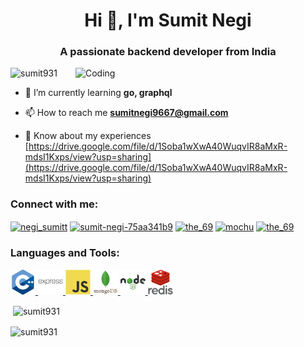 <h1 align="center">Hi 👋, I'm Sumit Negi</h1>
<h3 align="center">A passionate backend developer from India</h3>
<img align="right" alt="Coding" width="400" src="https://images-wixmp-ed30a86b8c4ca887773594c2.wixmp.com/f/d3789c8c-0874-407c-a457-03b147f59b18/dh2aro7-e42ed224-0d61-469a-bba4-2419580631ac.png?token=eyJ0eXAiOiJKV1QiLCJhbGciOiJIUzI1NiJ9.eyJzdWIiOiJ1cm46YXBwOjdlMGQxODg5ODIyNjQzNzNhNWYwZDQxNWVhMGQyNmUwIiwiaXNzIjoidXJuOmFwcDo3ZTBkMTg4OTgyMjY0MzczYTVmMGQ0MTVlYTBkMjZlMCIsIm9iaiI6W1t7InBhdGgiOiJcL2ZcL2QzNzg5YzhjLTA4NzQtNDA3Yy1hNDU3LTAzYjE0N2Y1OWIxOFwvZGgyYXJvNy1lNDJlZDIyNC0wZDYxLTQ2OWEtYmJhNC0yNDE5NTgwNjMxYWMucG5nIn1dXSwiYXVkIjpbInVybjpzZXJ2aWNlOmZpbGUuZG93bmxvYWQiXX0.D0aWHnHQVT2T2FCo14a7A7WySjjX-hbur9cefyLSkxM">
<p align="left"> <img src="https://komarev.com/ghpvc/?username=sumit931&label=Profile%20views&color=0e75b6&style=flat" alt="sumit931" /> </p>

- 🌱 I’m currently learning **go, graphql**

- 📫 How to reach me **sumitnegi9667@gmail.com**

- 📄 Know about my experiences [https://drive.google.com/file/d/1Soba1wXwA40WuqvIR8aMxR-mdsI1Kxps/view?usp=sharing](https://drive.google.com/file/d/1Soba1wXwA40WuqvIR8aMxR-mdsI1Kxps/view?usp=sharing)

<h3 align="left">Connect with me:</h3>
<p align="left">
<a href="https://twitter.com/negi_sumitt" target="blank"><img align="center" src="https://raw.githubusercontent.com/rahuldkjain/github-profile-readme-generator/master/src/images/icons/Social/twitter.svg" alt="negi_sumitt" height="30" width="40" /></a>
<a href="https://linkedin.com/in/sumit-negi-75aa341b9" target="blank"><img align="center" src="https://raw.githubusercontent.com/rahuldkjain/github-profile-readme-generator/master/src/images/icons/Social/linked-in-alt.svg" alt="sumit-negi-75aa341b9" height="30" width="40" /></a>
<a href="https://www.codechef.com/users/the_69" target="blank"><img align="center" src="https://cdn.jsdelivr.net/npm/simple-icons@3.1.0/icons/codechef.svg" alt="the_69" height="30" width="40" /></a>
<a href="https://codeforces.com/profile/mochu" target="blank"><img align="center" src="https://raw.githubusercontent.com/rahuldkjain/github-profile-readme-generator/master/src/images/icons/Social/codeforces.svg" alt="mochu" height="30" width="40" /></a>
<a href="https://www.leetcode.com/the_69" target="blank"><img align="center" src="https://raw.githubusercontent.com/rahuldkjain/github-profile-readme-generator/master/src/images/icons/Social/leet-code.svg" alt="the_69" height="30" width="40" /></a>
</p>

<h3 align="left">Languages and Tools:</h3>
<p align="left"> <a href="https://www.w3schools.com/cpp/" target="_blank" rel="noreferrer"> <img src="https://raw.githubusercontent.com/devicons/devicon/master/icons/cplusplus/cplusplus-original.svg" alt="cplusplus" width="40" height="40"/> </a> <a href="https://expressjs.com" target="_blank" rel="noreferrer"> <img src="https://raw.githubusercontent.com/devicons/devicon/master/icons/express/express-original-wordmark.svg" alt="express" width="40" height="40"/> </a> <a href="https://developer.mozilla.org/en-US/docs/Web/JavaScript" target="_blank" rel="noreferrer"> <img src="https://raw.githubusercontent.com/devicons/devicon/master/icons/javascript/javascript-original.svg" alt="javascript" width="40" height="40"/> </a> <a href="https://www.mongodb.com/" target="_blank" rel="noreferrer"> <img src="https://raw.githubusercontent.com/devicons/devicon/master/icons/mongodb/mongodb-original-wordmark.svg" alt="mongodb" width="40" height="40"/> </a> <a href="https://nodejs.org" target="_blank" rel="noreferrer"> <img src="https://raw.githubusercontent.com/devicons/devicon/master/icons/nodejs/nodejs-original-wordmark.svg" alt="nodejs" width="40" height="40"/> </a> <a href="https://redis.io" target="_blank" rel="noreferrer"> <img src="https://raw.githubusercontent.com/devicons/devicon/master/icons/redis/redis-original-wordmark.svg" alt="redis" width="40" height="40"/> </a> </p>

<p>&nbsp;<img align="center" src="https://github-readme-stats.vercel.app/api?username=sumit931&show_icons=true&locale=en" alt="sumit931" /></p>

<p><img align="center" src="https://github-readme-streak-stats.herokuapp.com/?user=sumit931&" alt="sumit931" /></p>
